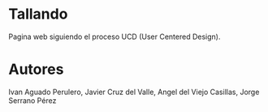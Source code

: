 # Tallando
Pagina web siguiendo el proceso UCD (User Centered Design).

# Autores
Ivan Aguado Perulero,
Javier Cruz del Valle,
Angel del Viejo Casillas,
Jorge Serrano Pérez
